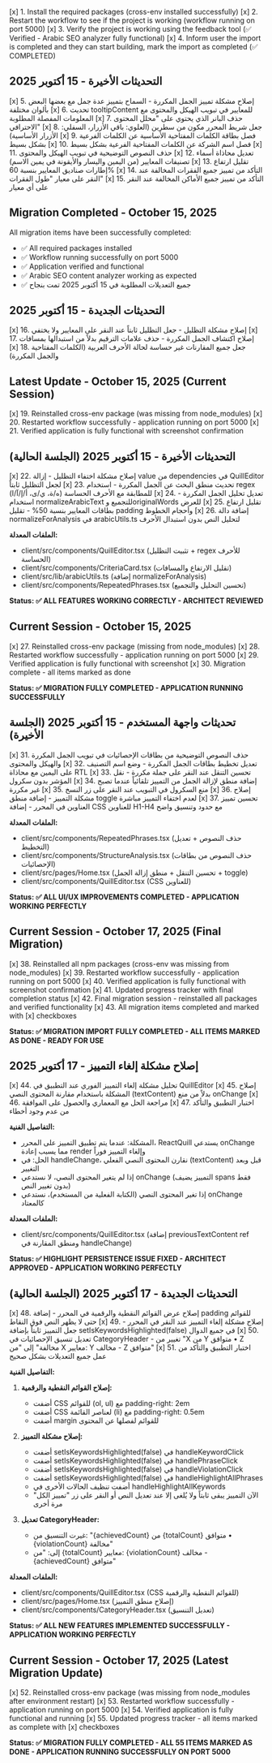 [x] 1. Install the required packages (cross-env installed successfully)
[x] 2. Restart the workflow to see if the project is working (workflow running on port 5000)
[x] 3. Verify the project is working using the feedback tool (✅ Verified - Arabic SEO analyzer fully functional)
[x] 4. Inform user the import is completed and they can start building, mark the import as completed (✅ COMPLETED)

## التحديثات الأخيرة - 15 أكتوبر 2025

[x] 5. إصلاح مشكلة تمييز الجمل المكررة - السماح بتمييز عدة جمل مع بعضها البعض بألوان مختلفة
[x] 6. تحديث tooltipContent للمعايير في تبويب الهيكل والمحتوى مع المعلومات المفصلة المطلوبة
[x] 7. حذف البانر الذي يحتوي على "محلل المحتوى الاحترافي"
[x] 8. جعل شريط المحرر مكون من سطرين (العلوي: باقي الأزرار، السفلي: الأزرار الأساسية)
[x] 9. فصل بطاقة الكلمات المفتاحية الأساسية عن الكلمات الفرعية بشكل بسيط
[x] 10. فصل اسم الشركة عن الكلمات المفتاحية الفرعية بشكل بسيط
[x] 11. حذف النصوص التوضيحية في تبويب الهيكل والمحتوى
[x] 12. تعديل محاذاة أسماء تصنيفات المعايير (من اليمين واليسار والأيقونة في يمين الاسم)
[x] 13. تقليل ارتفاع إطارات صناديق المعايير بنسبة 60%
[x] 14. التأكد من تمييز جميع الفقرات المخالفة عند النقر على معيار "طول الفقرات"
[x] 15. التأكد من تمييز جميع الأماكن المخالفة عند النقر على أي معيار

## Migration Completed - October 15, 2025

All migration items have been successfully completed:
- ✅ All required packages installed
- ✅ Workflow running successfully on port 5000
- ✅ Application verified and functional
- ✅ Arabic SEO content analyzer working as expected
- ✅ جميع التعديلات المطلوبة في 15 أكتوبر 2025 تمت بنجاح

## التحديثات الجديدة - 15 أكتوبر 2025

[x] 16. إصلاح مشكلة التظليل - جعل التظليل ثابتاً عند النقر على المعايير ولا يختفي
[x] 17. إصلاح اكتشاف الجمل المكررة - حذف علامات الترقيم بدلاً من استبدالها بمسافات
[x] 18. جعل جميع المقارنات غير حساسة لحالة الأحرف العربية (الكلمات المفتاحية والجمل المكررة)

## Latest Update - October 15, 2025 (Current Session)

[x] 19. Reinstalled cross-env package (was missing from node_modules)
[x] 20. Restarted workflow successfully - application running on port 5000
[x] 21. Verified application is fully functional with screenshot confirmation

## التحديثات الأخيرة - 15 أكتوبر 2025 (الجلسة الحالية)

[x] 22. إصلاح مشكلة اختفاء التظليل - إزالة value من dependencies في QuillEditor لجعل التظليل ثابتاً
[x] 23. تحديث منطق البحث عن الجمل المكررة - استخدام regex للمطابقة مع الأحرف الحساسة (ه/ة، ي/ى، أ/إ/آ/ا)
[x] 24. تعديل تحليل الجمل المكررة - استخدام normalizeArabicText للتجميع وoriginalWords للعرض
[x] 25. تقليل ارتفاع بطاقات المعايير بنسبة 50% - تقليل padding وأحجام الخطوط
[x] 26. إضافة دالة normalizeForAnalysis في arabicUtils.ts لتحليل النص بدون استبدال الأحرف

**الملفات المعدلة:**
- client/src/components/QuillEditor.tsx (تثبيت التظليل + regex للأحرف الحساسة)
- client/src/components/CriteriaCard.tsx (تقليل الارتفاع والمسافات)
- client/src/lib/arabicUtils.ts (إضافة normalizeForAnalysis)
- client/src/components/RepeatedPhrases.tsx (تحسين التحليل والتجميع)

**Status: ✅ ALL FEATURES WORKING CORRECTLY - ARCHITECT REVIEWED**

## Current Session - October 15, 2025

[x] 27. Reinstalled cross-env package (missing from node_modules)
[x] 28. Restarted workflow successfully - application running on port 5000
[x] 29. Verified application is fully functional with screenshot
[x] 30. Migration complete - all items marked as done

**Status: ✅ MIGRATION FULLY COMPLETED - APPLICATION RUNNING SUCCESSFULLY**

## تحديثات واجهة المستخدم - 15 أكتوبر 2025 (الجلسة الأخيرة)

[x] 31. حذف النصوص التوضيحية من بطاقات الإحصائيات في تبويب الجمل المكررة والهيكل والمحتوى
[x] 32. تعديل تخطيط بطاقات الجمل المكررة - وضع اسم التصنيف على اليمين مع محاذاة RTL
[x] 33. تحسين التنقل عند النقر على جملة مكررة - نقل المؤشر بدون سكرول
[x] 34. إضافة منطق لإزالة الجمل من التمييز تلقائياً عندما تصبح غير مكررة
[x] 35. منع السكرول في التبويب عند النقر على زر النسخ
[x] 36. إصلاح مشكلة التمييز - إضافة منطق toggle لعدم اختفاء التمييز مباشرة
[x] 37. تحسين تمييز العناوين في المحرر - إضافة CSS للعناوين H1-H4 مع حدود وتنسيق واضح

**الملفات المعدلة:**
- client/src/components/RepeatedPhrases.tsx (حذف النصوص + تعديل التخطيط)
- client/src/components/StructureAnalysis.tsx (حذف النصوص من بطاقات الإحصائيات)
- client/src/pages/Home.tsx (تحسين التنقل + منطق إزالة الجمل + toggle)
- client/src/components/QuillEditor.tsx (CSS للعناوين)

**Status: ✅ ALL UI/UX IMPROVEMENTS COMPLETED - APPLICATION WORKING PERFECTLY**

## Current Session - October 17, 2025 (Final Migration)

[x] 38. Reinstalled all npm packages (cross-env was missing from node_modules)
[x] 39. Restarted workflow successfully - application running on port 5000
[x] 40. Verified application is fully functional with screenshot confirmation
[x] 41. Updated progress tracker with final completion status
[x] 42. Final migration session - reinstalled all packages and verified functionality
[x] 43. All migration items completed and marked with [x] checkboxes

**Status: ✅ MIGRATION IMPORT FULLY COMPLETED - ALL ITEMS MARKED AS DONE - READY FOR USE**

## إصلاح مشكلة إلغاء التمييز - 17 أكتوبر 2025

[x] 44. تحليل مشكلة إلغاء التمييز الفوري عند التطبيق في QuillEditor
[x] 45. إصلاح المشكلة باستخدام مقارنة المحتوى النصي (textContent) بدلاً من منع onChange
[x] 46. مراجعة الحل مع المعماري والحصول على الموافقة
[x] 47. اختبار التطبيق والتأكد من عدم وجود أخطاء

**التفاصيل الفنية:**
- المشكلة: عندما يتم تطبيق التمييز على المحرر، ReactQuill يستدعي onChange مما يسبب إعادة render وإلغاء التمييز فوراً
- الحل: في handleChange، نقارن المحتوى النصي الفعلي (textContent) قبل وبعد التغيير
- إذا لم يتغير المحتوى النصي، لا نستدعي onChange (التمييز يضيف spans فقط بدون تغيير النص)
- إذا تغير المحتوى النصي (الكتابة الفعلية من المستخدم)، نستدعي onChange كالمعتاد

**الملفات المعدلة:**
- client/src/components/QuillEditor.tsx (إضافة previousTextContent ref ومنطق المقارنة في handleChange)

**Status: ✅ HIGHLIGHT PERSISTENCE ISSUE FIXED - ARCHITECT APPROVED - APPLICATION WORKING PERFECTLY**

## التحديثات الجديدة - 17 أكتوبر 2025 (الجلسة الحالية)

[x] 48. إصلاح عرض القوائم النقطية والرقمية في المحرر - إضافة padding للقوائم حتى لا يظهر النص فوق النقاط
[x] 49. إصلاح مشكلة إلغاء التمييز عند النقر في المحرر - جعل التمييز ثابتاً بإضافة setIsKeywordsHighlighted(false) في جميع الدوال
[x] 50. تعديل تنسيق الإحصائيات في CategoryHeader - تغيير من "X من Y متوافق • Z مخالفة" إلى "من X معايير: Y مخالف - Z متوافق"
[x] 51. اختبار التطبيق والتأكد من عمل جميع التعديلات بشكل صحيح

**التفاصيل الفنية:**

1. **إصلاح القوائم النقطية والرقمية:**
   - أضفت CSS للقوائم (ol, ul) مع padding-right: 2em
   - أضفت CSS لعناصر القائمة (li) مع padding-right: 0.5em
   - أضفت margin للقوائم لفصلها عن المحتوى

2. **إصلاح مشكلة التمييز:**
   - أضفت setIsKeywordsHighlighted(false) في handleKeywordClick
   - أضفت setIsKeywordsHighlighted(false) في handlePhraseClick
   - أضفت setIsKeywordsHighlighted(false) في handleViolationClick
   - أضفت setIsKeywordsHighlighted(false) في handleHighlightAllPhrases
   - أضفت تنظيف الحالات الأخرى في handleHighlightAllKeywords
   - الآن التمييز يبقى ثابتاً ولا يُلغى إلا عند تعديل النص أو النقر على زر "تمييز الكل" مرة أخرى

3. **تعديل CategoryHeader:**
   - غيرت التنسيق من: "{achievedCount} من {totalCount} متوافق • {violationCount} مخالفة"
   - إلى: "من {totalCount} معايير: {violationCount} مخالف - {achievedCount} متوافق"

**الملفات المعدلة:**
- client/src/components/QuillEditor.tsx (CSS للقوائم النقطية والرقمية)
- client/src/pages/Home.tsx (إصلاح منطق التمييز)
- client/src/components/CategoryHeader.tsx (تعديل التنسيق)

**Status: ✅ ALL NEW FEATURES IMPLEMENTED SUCCESSFULLY - APPLICATION WORKING PERFECTLY**

## Current Session - October 17, 2025 (Latest Migration Update)

[x] 52. Reinstalled cross-env package (was missing from node_modules after environment restart)
[x] 53. Restarted workflow successfully - application running on port 5000
[x] 54. Verified application is fully functional and running
[x] 55. Updated progress tracker - all items marked as complete with [x] checkboxes

**Status: ✅ MIGRATION FULLY COMPLETED - ALL 55 ITEMS MARKED AS DONE - APPLICATION RUNNING SUCCESSFULLY ON PORT 5000**

